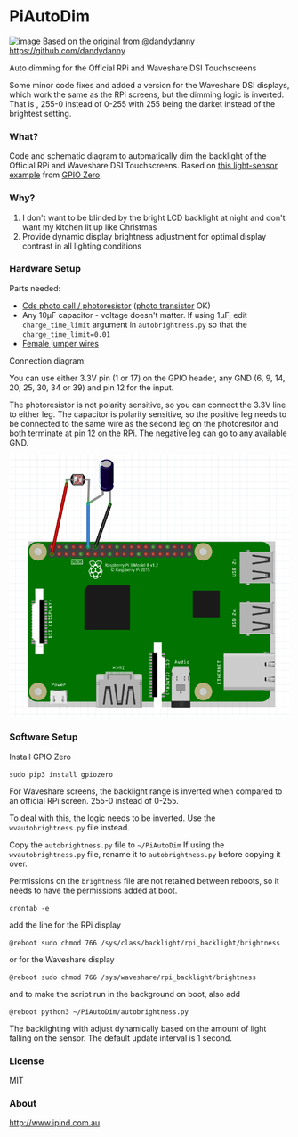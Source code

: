# PiAutoDim
![image](https://github.com/dandydanny/PiAutoDim/blob/master/screenshot.gif)
Based on the original from @dandydanny  https://github.com/dandydanny

Auto dimming for the Official RPi and Waveshare DSI Touchscreens

Some minor code fixes and added a version for the Waveshare DSI displays, which work the same as the RPi screens, but the dimming logic is inverted. That is , 255-0 instead of 0-255 with 255 being the darket instead of the brightest setting.


### What?
Code and schematic diagram to automatically dim the backlight of the Official RPi and Waveshare DSI Touchscreens. Based on [this light-sensor example](https://gpiozero.readthedocs.io/en/stable/recipes.html#light-sensor) from [GPIO Zero](https://www.raspberrypi.org/blog/gpio-zero-a-friendly-python-api-for-physical-computing/).

### Why?
1. I don't want to be blinded by the bright LCD backlight at night and don't want my kitchen lit up like Christmas
1. Provide dynamic display brightness adjustment for optimal display contrast in all lighting conditions

### Hardware Setup
Parts needed:
* [Cds photo cell / photoresistor](https://www.adafruit.com/product/161) ([photo transistor](https://www.adafruit.com/product/2831) OK)
* Any 10µF capacitor - voltage doesn't matter. If using 1µF, edit `charge_time_limit` argument in `autobrightness.py` so that the `charge_time_limit=0.01`
* [Female jumper wires](https://www.adafruit.com/product/1951)

Connection diagram:

You can use either 3.3V pin (1 or 17) on the GPIO header, any GND (6, 9, 14, 20, 25, 30, 34 or 39) and pin 12 for the input.

The photoresistor is not polarity sensitive, so you can connect the 3.3V line to either leg. The capacitor is polarity sensitive, so the positive leg needs to be connected to the same wire as the second leg on the photoresitor and both terminate at pin 12 on the RPi. The negative leg can go to any available GND.

![image](https://github.com/morphias2004/PiAutoDim/blob/master/Wiring%20Diagram.PNG)

### Software Setup

Install GPIO Zero

`sudo pip3 install gpiozero`

For Waveshare screens, the backlight range is inverted when compared to an official RPi screen. 255-0 instead of 0-255.

To deal with this, the logic needs to be inverted. Use the `wvautobrightness.py` file instead. 

Copy the `autobrightness.py` file to `~/PiAutoDim` If using the `wvautobrightness.py` file, rename it to `autobrightness.py` before copying it over.

Permissions on the `brightness` file are not retained between reboots, so it needs to have the permissions added
at boot.

`crontab -e`

add the line for the RPi display

`@reboot sudo chmod 766 /sys/class/backlight/rpi_backlight/brightness`

or for the Waveshare display

`@reboot sudo chmod 766 /sys/waveshare/rpi_backlight/brightness`

and to make the script run in the background on boot, also add

`@reboot python3 ~/PiAutoDim/autobrightness.py`

The backlighting with adjust dynamically based on the amount of light falling on the sensor. The default update interval is 1 second.

### License

MIT

### About
http://www.ipind.com.au
